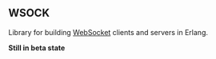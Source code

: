 WSOCK
-----

Library for building [WebSocket](http://tools.ietf.org/html/rfc6455) clients and servers in Erlang.

**Still in beta state**

